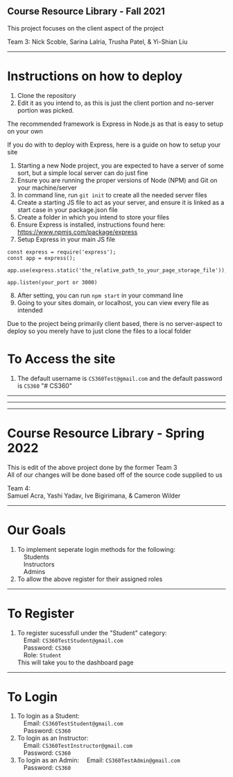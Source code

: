 ## Course Resource Library - Fall 2021

This project focuses on the client aspect of the project

Team 3: 
Nick Scoble, Sarina Lalria, Trusha Patel, & Yi-Shian Liu

--- 

# Instructions on how to deploy
1. Clone the repository
2. Edit it as you intend to, as this is just the client portion and no-server portion was picked.

The recommended framework is Express in Node.js as that is easy to setup on your own

If you do with to deploy with Express, here is a guide on how to setup your site
1. Starting a new Node project, you are expected to have a server of some sort, but a simple local server can do just fine
2. Ensure you are running the proper versions of Node (NPM) and Git on your machine/server
3. In command line, run `git init` to create all the needed server files 
4. Create a starting JS file to act as your server, and ensure it is linked as a start case in your package.json file 
5. Create a folder in which you intend to store your files
6. Ensure Express is installed, instructions found here: https://www.npmjs.com/package/express
7. Setup Express in your main JS file

```
const express = require('express');
const app = express();

app.use(express.static('the_relative_path_to_your_page_storage_file')); 

app.listen(your_port or 3000)
```

8. After setting, you can run `npm start` in your command line
9. Going to your sites domain, or localhost, you can view every file as intended

Due to the project being primarily client based, there is no server-aspect to deploy so you merely have to just clone the files to a local folder

# To Access the site
1. The default username is `CS360Test@gmail.com` and the default password is `CS360` 
"# CS360" 

---
---
---

# Course Resource Library - Spring 2022

This is edit of the above project done by the former Team 3<br/>
All of our changes will be done based off of the source code supplied to us

Team 4:<br/>
Samuel Acra, Yashi Yadav, Ive Bigirimana, & Cameron Wilder

--- 

# Our Goals
1.  To implement seperate login methods for the following:<br />
        &emsp;Students<br />
        &emsp;Instructors<br/>
        &emsp;Admins<br/>
2.  To allow the above register for their assigned roles

--- 

# To Register
1.  To register sucessfull under the "Student" category:<br/>
        &emsp;Email: `CS360TestStudent@gmail.com`<br/>
        &emsp;Password: `CS360`<br/>
        &emsp;Role: `Student`<br/>
    This will take you to the dashboard page

---

# To Login
1.  To login as a Student:<br/>
        &emsp;Email: `CS360TestStudent@gmail.com`<br/>
        &emsp;Password: `CS360`<br/>
2. To login as an Instructor:<br/>
        &emsp;Email: `CS360TestInstructor@gmail.com`<br/>
        &emsp;Password: `CS360`<br/>
3. To login as an Admin:
        &emsp;Email: `CS360TestAdmin@gmail.com`<br/>
        &emsp;Password: `CS360`<br/>